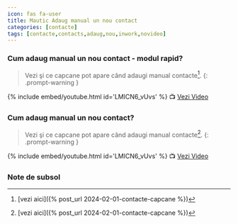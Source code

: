 ```yaml
---
icon: fas fa-user
title: Mautic Adaug manual un nou contact
categories: [contacte]
tags: [contacte,contacts,adaug,nou,inwork,novideo]
---
```


### <i class='fas fa-user'></i> Cum adaug manual un nou contact - modul rapid?

> Vezi şi ce capcane pot apare când adaugi manual contacte[^notasubsol].
{: .prompt-warning }

[//]: # (Comming soon video)

{% include embed/youtube.html id='LMlCN6_vUvs' %}
📺 [Vezi Video](https://www.youtube.com/watch?v=LMlCN6_vUvs)

### <i class='fas fa-user'></i> Cum adaug manual un nou contact?

> Vezi şi ce capcane pot apare când adaugi manual contacte[^notasubsol].
{: .prompt-warning }

[//]: # (Comming soon video)

{% include embed/youtube.html id='LMlCN6_vUvs' %}
📺 [Vezi Video](https://www.youtube.com/watch?v=LMlCN6_vUvs)

### Note de subsol

[^notasubsol]: [vezi aici]({% post_url 2024-02-01-contacte-capcane %})
